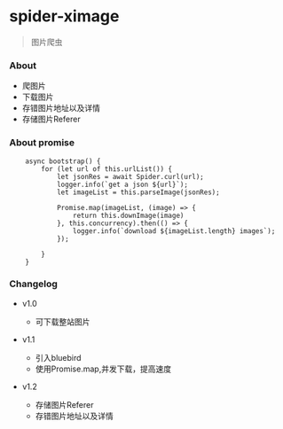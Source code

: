 # spider-ximage
> 图片爬虫

### About
- 爬图片
- 下载图片
- 存错图片地址以及详情
- 存储图片Referer

### About promise
```ecmascript 6
    async bootstrap() {
        for (let url of this.urlList()) {
            let jsonRes = await Spider.curl(url);
            logger.info(`get a json ${url}`);
            let imageList = this.parseImage(jsonRes);

            Promise.map(imageList, (image) => {
                return this.downImage(image)
            }, this.concurrency).then(() => {
                logger.info(`download ${imageList.length} images`);
            });

        }
    }
```

### Changelog
+ v1.0
    - 可下载整站图片

+ v1.1
    - 引入bluebird
    - 使用Promise.map,并发下载，提高速度
                                     
+ v1.2                           
    - 存储图片Referer                 
    - 存错图片地址以及详情   